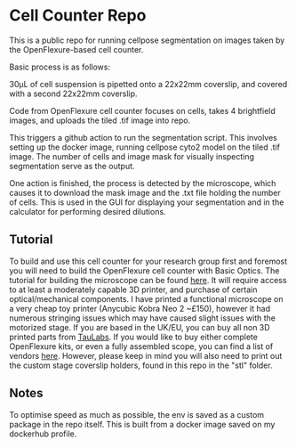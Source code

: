 # Cell Counter Repo
This is a public repo for running cellpose segmentation on images taken by the OpenFlexure-based cell counter. 

Basic process is as follows: 

30µL of cell suspension is pipetted onto a 22x22mm coverslip, and covered with a second 22x22mm coverslip. 

Code from OpenFlexure cell counter focuses on cells, takes 4 brightfield images, and uploads the tiled .tif image into repo.

This triggers a github action to run the segmentation script. This involves setting up the docker image, running cellpose cyto2 model on the tiled .tif image. The number of cells and image mask for visually inspecting segmentation serve as the output.

One action is finished, the process is detected by the microscope, which causes it to download the mask image and the .txt file holding the number of cells. This is used in the GUI for displaying your segmentation and in the calculator for performing desired dilutions.

## Tutorial

To build and use this cell counter for your research group first and foremost you will need to build the OpenFlexure cell counter with Basic Optics. The tutorial for building the microscope can be found [here](https://openflexure.org/projects/microscope/build). It will require access to at least a moderately capable 3D printer, and purchase of certain optical/mechanical components. I have printed a functional microscope on a very cheap toy printer (Anycubic Kobra Neo 2 ~£150), however it had numerous stringing issues which may have caused slight issues with the motorized stage. If you are based in the UK/EU, you can buy all non 3D printed parts from [TauLabs](https://taulab.eu/). If you would like to buy either complete OpenFlexure kits, or even a fully assembled scope, you can find a list of vendors [here](https://openflexure.org/about/vendors). However, please keep in mind you will also need to print out the custom stage coverslip holders, found in this repo in the "stl" folder.

## Notes
To optimise speed as much as possible, the env is saved as a custom package in the repo itself. This is built from a docker image saved on my dockerhub profile. 
